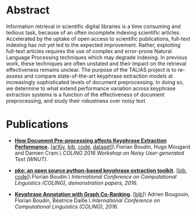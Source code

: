 # Abstract

Information retrieval in scientific digital libraries is a time consuming and tedious task, because of an often incomplete indexing scientific articles. Accelerated by the uptake of open access to scientific publications, full-text indexing has not yet led to the expected improvement. Rather, exploiting full-text articles requires the use of complex and error-prone Natural Language Processing techniques which may degrade indexing. In previous work, these techniques are often unstated and their impact on the retrieval effectiveness remains unclear. The purpose of the TALIAS project is to re-assess and compare state-of-the-art keyphrase extraction models at increasingly sophisticated levels of document preprocessing. In doing so, we determine to what extend performance variation across keyphrase extraction systems is a function of the effectiveness of document preprocessing, and study their robustness over noisy text.

# Publications

- **[How Document Pre-processing affects Keyphrase Extraction Performance](http://aclweb.org/anthology/W16-3917.pdf).**
  [[arXiv](https://arxiv.org/abs/1610.07809), [bib](http://aclweb.org/anthology/W16-3917.bib), [code](https://github.com/boudinfl/pke), [dataset](https://github.com/boudinfl/semeval-2010-pre)]\\
  Florian Boudin, Hugo Mougard and Damien Cram.\\
  *COLING 2016 Workshop on Noisy User-generated Text (WNUT).* 

- **[pke: an open source python-based keyphrase extraction toolkit](http://aclweb.org/anthology/C16-2015.pdf).**
  [[bib](http://aclweb.org/anthology/C16-2015.bib), [code](https://github.com/boudinfl/pke)]\\
  Florian Boudin.\\
  *International Conference on Computational Linguistics (COLING), demonstration papers, 2016.*

- **[Keyphrase Annotation with Graph Co-Ranking](http://aclweb.org/anthology/C16-1277.pdf).**
  [[bib](http://aclweb.org/anthology/C16-1277.bib)]\\
  Adrien Bougouin, Florian Boudin, Béatrice Daille.\\
  *International Conference on Computational Linguistics (COLING), 2016.*
